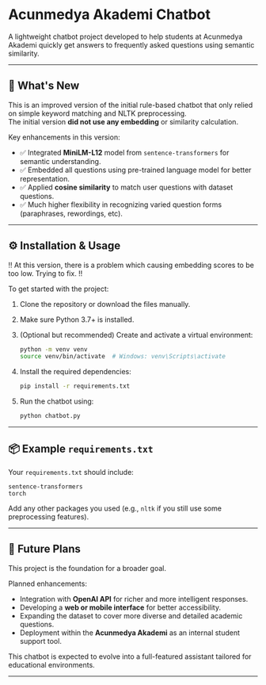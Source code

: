 # Acunmedya Akademi Chatbot

A lightweight chatbot project developed to help students at Acunmedya Akademi quickly get answers to frequently asked questions using semantic similarity.

---

## 🚀 What's New

This is an improved version of the initial rule-based chatbot that only relied on simple keyword matching and NLTK preprocessing.  
The initial version **did not use any embedding** or similarity calculation.

Key enhancements in this version:

- ✅ Integrated **MiniLM-L12** model from `sentence-transformers` for semantic understanding.
- ✅ Embedded all questions using pre-trained language model for better representation.
- ✅ Applied **cosine similarity** to match user questions with dataset questions.
- ✅ Much higher flexibility in recognizing varied question forms (paraphrases, rewordings, etc).

---

## ⚙️ Installation & Usage

!! At this version, there is a problem which causing embedding scores to be too low. Trying to fix. !!

To get started with the project:

1. Clone the repository or download the files manually.
2. Make sure Python 3.7+ is installed.
3. (Optional but recommended) Create and activate a virtual environment:

   ```bash
   python -m venv venv
   source venv/bin/activate  # Windows: venv\Scripts\activate
    ````

4. Install the required dependencies:

   ```bash
   pip install -r requirements.txt
   ```

5. Run the chatbot using:

   ```bash
   python chatbot.py
   ```

---

## 📦 Example `requirements.txt`

Your `requirements.txt` should include:

```
sentence-transformers
torch
```

Add any other packages you used (e.g., `nltk` if you still use some preprocessing features).

---

## 🔮 Future Plans

This project is the foundation for a broader goal.

Planned enhancements:

* Integration with **OpenAI API** for richer and more intelligent responses.
* Developing a **web or mobile interface** for better accessibility.
* Expanding the dataset to cover more diverse and detailed academic questions.
* Deployment within the **Acunmedya Akademi** as an internal student support tool.

This chatbot is expected to evolve into a full-featured assistant tailored for educational environments.

---
